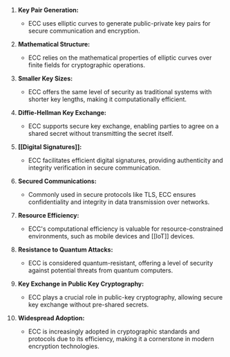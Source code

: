 1. **Key Pair Generation:**
    
    - ECC uses elliptic curves to generate public-private key pairs for secure communication and encryption.
2. **Mathematical Structure:**
    
    - ECC relies on the mathematical properties of elliptic curves over finite fields for cryptographic operations.
3. **Smaller Key Sizes:**
    
    - ECC offers the same level of security as traditional systems with shorter key lengths, making it computationally efficient.
4. **Diffie-Hellman Key Exchange:**
    
    - ECC supports secure key exchange, enabling parties to agree on a shared secret without transmitting the secret itself.
5. **[[Digital Signatures]]:**
    
    - ECC facilitates efficient digital signatures, providing authenticity and integrity verification in secure communication.
6. **Secured Communications:**
    
    - Commonly used in secure protocols like TLS, ECC ensures confidentiality and integrity in data transmission over networks.
7. **Resource Efficiency:**
    
    - ECC's computational efficiency is valuable for resource-constrained environments, such as mobile devices and [[IoT]] devices.
8. **Resistance to Quantum Attacks:**
    
    - ECC is considered quantum-resistant, offering a level of security against potential threats from quantum computers.
9. **Key Exchange in Public Key Cryptography:**
    
    - ECC plays a crucial role in public-key cryptography, allowing secure key exchange without pre-shared secrets.
10. **Widespread Adoption:**
    
    - ECC is increasingly adopted in cryptographic standards and protocols due to its efficiency, making it a cornerstone in modern encryption technologies.